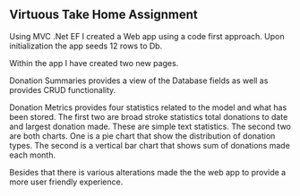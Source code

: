## Virtuous Take Home Assignment

Using MVC .Net EF I created a Web app using a code first approach. Upon initialization the app seeds 12 rows to Db. 

Within the app I have created two new pages. 

Donation Summaries provides a view of the Database fields as well as provides CRUD functionality. 

Donation Metrics provides four statistics related to the model and what has been stored. The first two are broad stroke statistics total donations to date and largest donation made. These are simple text statistics. The second two are both charts. One is a pie chart that show the distribution of donation types. The second is a vertical bar chart that shows sum of donations made each month.

Besides that there is various alterations made the the web app to provide a more user friendly experience. 